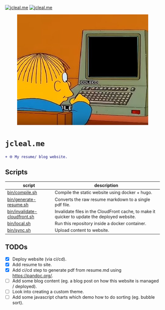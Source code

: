 <!-- markdownlint-disable MD041 MD010 -->
[![jcleal.me](https://github.com/jmpa-io/jcleal.me/actions/workflows/cicd.yml/badge.svg)](https://github.com/jmpa-io/jcleal.me/actions/workflows/cicd.yml)
[![jcleal.me](https://github.com/jmpa-io/jcleal.me/actions/workflows/README.yml/badge.svg)](https://github.com/jmpa-io/jcleal.me/actions/workflows/README.yml)

<p align="center">
  <img src="img/logo.png"/>
</p>

# `jcleal.me`

```diff
+ 🌐 My resume/ blog website.
```

## Scripts

script|description
---|---
[bin/compile.sh](bin/compile.sh) | Compile the static website using docker + hugo.
[bin/generate-resume.sh](bin/generate-resume.sh) | Converts the raw resume markdown to a single pdf file.
[bin/invalidate-cloudfront.sh](bin/invalidate-cloudfront.sh) | Invalidate files in the CloudFront cache, to make it quicker to update the deployed website.
[bin/local.sh](bin/local.sh) | Run this repository inside a docker container.
[bin/sync.sh](bin/sync.sh) | Upload content to website.


## TODOs

* [x] Deploy website (via ci/cd).
* [x] Add resume to site.
* [x] Add ci/cd step to generate pdf from resume.md using https://pandoc.org/.
* [ ] Add some blog content (eg. a blog post on how this website is managed / deployed).
* [ ] Look into creating a custom theme.
* [ ] Add some javascript charts which demo how to do sorting (eg. bubble sort).
